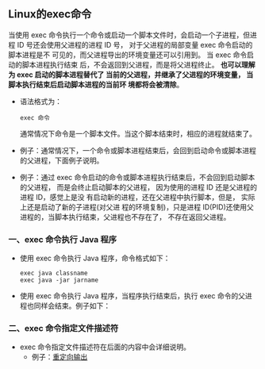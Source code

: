 ## Linux的exec命令
当使用 exec 命令执行一个命令或启动一个脚本文件时，会启动一个子进程，但进程 ID 号还会使用父进程的进程 ID 号，
对于父进程的局部变量 exec 命令启动的脚本进程是不 可见的，而父进程导出的环境变量还可以引用到。
当 exec 命令启动的脚本进程执行结束 后，不会返回到父进程，而是将父进程终止。
**也可以理解为 exec 启动的脚本进程替代了 当前的父进程，并继承了父进程的环境变量，
当脚本执行结束后启动脚本进程的当前环 境都将会被清除**。     

* 语法格式为： 

      exec 命令 
 
     通常情况下命令是一个脚本文件。当这个脚本结束时，相应的进程就结束了。 

* 例子：通常情况下，一个命令或脚本进程结束后，会回到启动命令或脚本进程的父进程，下面例子说明。 
 
 
* 例子：通过 exec 命令启动的命令或脚本进程执行结束后，不会回到启动脚本的父进程， 而是会终止启动脚本的父进程，
因为使用的进程 ID 还是父进程的进程 ID，感觉上是没 有启动新的进程，还在父进程中执行脚本，但是，
实际上还是启动了新的子进程(对父进 程的环境复制)，只是进程 ID(PID)还使用父进程的，当脚本执行结束，父进程也不存在了，
不存在返回父进程。 
 
 
### 一、exec 命令执行 Java 程序 
   * 使用 exec 命令执行 Java 程序，命令格式如下： 
   
         exec java classname 
         exec java -jar jarname 
 
   * 使用 exec 命令执行 Java 程序，当程序执行结束后，执行 exec 命令的父进程也同样会结束。例子如下： 
 
 
### 二、exec 命令指定文件描述符 
   * exec 命令指定文件描述符在后面的内容中会详细说明。    
      * 例子：[重定向输出](https://github.com/sunnyandgood/BigBata/blob/master/Linux%20/BashShellScript/重定向输入和输出%20.md) 
 
 
